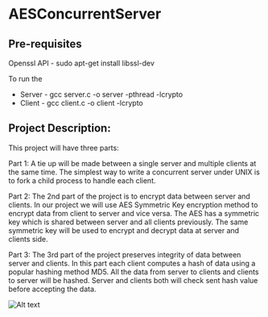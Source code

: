 # AESConcurrentServer

## Pre-requisites
Openssl API - sudo apt-get install libssl-dev

To run the 
* Server - gcc server.c -o server -pthread -lcrypto
* Client - gcc client.c -o client -lcrypto

## Project Description:
This project will have three parts:

Part 1: A tie up will be made between a single server and multiple clients at the same time. The simplest way to write a concurrent server under UNIX is to fork a child process to handle each client.

Part 2: The 2nd part of the project is to encrypt data between server and clients. In our project we will use AES Symmetric Key encryption method to encrypt data from client to server and vice versa. The AES has a symmetric key which is shared between server and all clients previously. The same symmetric key will be used to encrypt and decrypt data at server and clients side.

Part 3: The 3rd part of the project preserves integrity of data between server and clients. In this part each client computes a hash of data using a popular hashing method MD5. All the data from server to clients and clients to server will be hashed. Server and clients both will check sent hash value before accepting the data.

![Alt text](/AESConcurrentServer/SS.jpg?raw=true "Screenshot")
